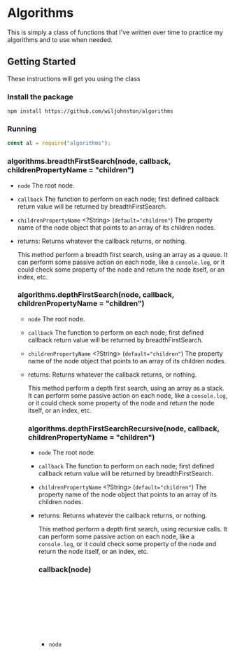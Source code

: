 # Algorithms

This is simply a class of functions that I've written over time to practice my algorithms and to use when needed.

## Getting Started

These instructions will get you using the class

### Install the package

```
npm install https://github.com/wiljohnston/algorithms
```

### Running

```js
const al = require("algorithms");
```


### algorithms.breadthFirstSearch(node, callback, childrenPropertyName = "children")

- `node` <Object> The root node.
- `callback` <function> The function to perform on each node; first defined callback return value will be returned by breadthFirstSearch.
- `childrenPropertyName` <?String> (`default="children"`) The property name of the node object that points to an array of its children nodes.

- returns: <any> Returns whatever the callback returns, or nothing.

This method perform a breadth first search, using an array as a queue. It can perform some passive action on each node, like a `console.log`, or it could check some property of the node and return the node itself, or an index, etc.


### algorithms.depthFirstSearch(node, callback, childrenPropertyName = "children")

- `node` <Object> The root node.
- `callback` <function> The function to perform on each node; first defined callback return value will be returned by breadthFirstSearch.
- `childrenPropertyName` <?String> (`default="children"`) The property name of the node object that points to an array of its children nodes.

- returns: <any> Returns whatever the callback returns, or nothing.

This method perform a depth first search, using an array as a stack. It can perform some passive action on each node, like a `console.log`, or it could check some property of the node and return the node itself, or an index, etc.


### algorithms.depthFirstSearchRecursive(node, callback, childrenPropertyName = "children")

- `node` <Object> The root node.
- `callback` <function> The function to perform on each node; first defined callback return value will be returned by breadthFirstSearch.
- `childrenPropertyName` <?String> (`default="children"`) The property name of the node object that points to an array of its children nodes.

- returns: <any> Returns whatever the callback returns, or nothing.

This method perform a depth first search, using recursive calls. It can perform some passive action on each node, like a `console.log`, or it could check some property of the node and return the node itself, or an index, etc.

### callback(node)

- `node` <Object> The root currently being processes.
- returns: <any> Can be a passive call, like `console.log`, or can return some value to be returned by the top-level function.

Each node that is processed is passed into the callback, and the first defined value returned will be returned by the calling function.

### Examples

```js
// Passive callback
al.breadthFirstSearch(node, n => console.log(n.id));

// Return the node with some property
al.depthFirstSearch(node, n => (n.property === something ? n : undefined));

// Return the node with four children
al.depthFirstSearchRecursive(node, n =>
  n.children.length === 4 ? n : undefined
);
```
